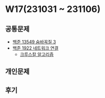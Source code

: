 # W17(231031 ~ 231106)

## 공통문제
- [백준 13549 숨바꼭질 3](https://www.acmicpc.net/problem/13549)
- [백준 1922 네트워크 연결](https://www.acmicpc.net/problem/1922)
    - [크루스칼 알고리즘](https://github.com/JiSuMun/New_TIL/blob/main/Algorithm/Kruskal.md)

## 개인문제
<!-- - [백준 2644 촌수계산](https://www.acmicpc.net/problem/2644) -->

## 후기
